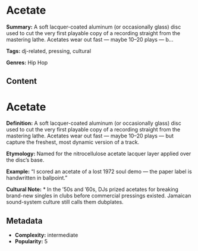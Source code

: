 # Acetate

**Summary:** A soft lacquer-coated aluminum (or occasionally glass) disc used to cut the very first playable copy of a recording straight from the mastering lathe. Acetates wear out fast — maybe 10–20 plays — b...

**Tags:** dj-related, pressing, cultural

**Genres:** Hip Hop

## Content

# Acetate

**Definition:** A soft lacquer-coated aluminum (or occasionally glass) disc used to cut the very first playable copy of a recording straight from the mastering lathe. Acetates wear out fast — maybe 10–20 plays — but capture the freshest, most dynamic version of a track.

**Etymology:** Named for the nitrocellulose acetate lacquer layer applied over the disc’s base.

**Example:** “I scored an acetate of a lost 1972 soul demo — the paper label is handwritten in ballpoint.”

**Cultural Note:** * In the ’50s and ’60s, DJs prized acetates for breaking brand-new singles in clubs before commercial pressings existed. Jamaican sound-system culture still calls them dubplates.

## Metadata

- **Complexity:** intermediate
- **Popularity:** 5
